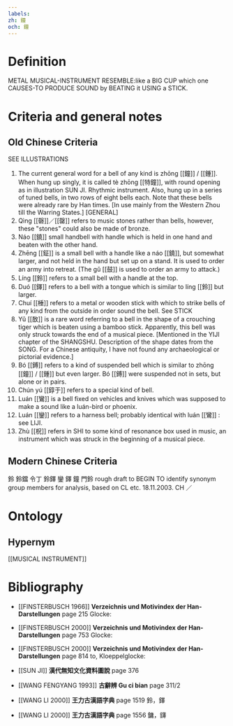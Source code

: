 ```yaml
---
labels: 
zh: 鐘
och: 鐘
---
```


# Definition
METAL MUSICAL-INSTRUMENT RESEMBLE:like a BIG CUP which one CAUSES-TO PRODUCE SOUND by BEATING it USING a STICK.
# Criteria and general notes
## Old Chinese Criteria
SEE ILLUSTRATIONS
1. The current general word for a bell of any kind is zhōng [[鐘]] / [[鍾]]. When hung up singly, it is called tè zhōng [[特鐘]], with round opening as in illustration SUN JI. Rhythmic instrument. Also, hung up in a series of tuned bells, in two rows of eight bells each. Note that these bells were already rare by Han times. [In use mainly from the Western Zhou till the Warring States.]
[GENERAL]
2. Qìng [[磬]]／[[罄]] refers to music stones rather than bells, however, these "stones" could also be made of bronze.
3. Náo [[鐃]] small handbell with handle which is held in one hand and beaten with the other hand.
4. Zhēng [[鉦]] is a small bell with a handle like a náo [[鐃]], but somewhat larger, and not held in the hand but set up on a stand. It is used to order an army into retreat. (The gǔ [[鼓]] is used to order an army to attack.)
5. Líng [[鈴]] refers to a small bell with a handle at the top.
6. Duó [[鐸]] refers to a bell with a tongue which is similar to líng [[鈴]] but larger.
7. Chuí [[棰]] refers to a metal or wooden stick with which to strike bells of any kind from the outside in order sound the bell. See STICK
8. Yǔ [[敔]] is a rare word referring to a bell in the shape of a crouching tiger which is beaten using a bamboo stick. Apparently, this bell was only struck towards the end of a musical piece. [Mentioned in the YIJI chapter of the SHANGSHU. Description of the shape dates from the SONG. For a Chinese antiquity, I have not found any archaeological or pictorial evidence.]
9. Bó [[鎛]] refers to a kind of suspended bell which is similar to zhōng [[鐘]] / [[鍾]] but even larger. Bó [[鎛]] were suspended not in sets, but alone or in pairs.
10. Chún yú [[錞于]] refers to a special kind of bell.
11. Luán [[鸞]] is a bell fixed on vehicles and knives which was supposed to make a sound like a luán-bird or phoenix.
12. Luán [[鑾]] refers to a harness bell; probably identical with luán [[鸞]] : see LIJI.
13. Zhù [[柷]] refers in SHI to some kind of resonance box used in music, an instrument which was struck in the beginning of a musical piece.
## Modern Chinese Criteria
鈴
鈴鐺
令丁
鈴鐸
鑾
鐸
鐘
門鈴
rough draft to BEGIN TO identify synonym group members for analysis, based on CL etc. 18.11.2003. CH ／
# Ontology

## Hypernym
[[MUSICAL INSTRUMENT]]
# Bibliography
- [[FINSTERBUSCH 1966]]
**Verzeichnis und Motivindex der Han-Darstellungen** page 215
Glocke:
- [[FINSTERBUSCH 2000]]
**Verzeichnis und Motivindex der Han-Darstellungen** page 753
Glocke:
- [[FINSTERBUSCH 2000]]
**Verzeichnis und Motivindex der Han-Darstellungen** page 814
to, Kloeppelglocke:
- [[SUN JI]]
**漢代無知文化資料圖說** page 376

- [[WANG FENGYANG 1993]]
**古辭辨 Gu ci bian** page 311/2

- [[WANG LI 2000]]
**王力古漢語字典** page 1519
鈴，鐸
- [[WANG LI 2000]]
**王力古漢語字典** page 1556
鏞，鑮